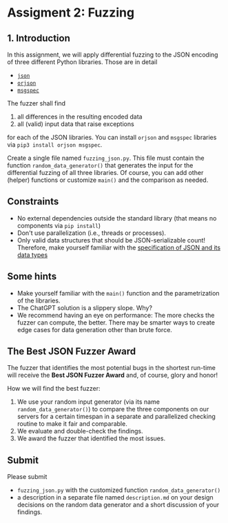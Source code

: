 # Assigment 2: Fuzzing

## 1. Introduction

In this assignment, we will apply differential fuzzing to the JSON encoding of three different Python libraries. Those are in detail

- [`json`](https://docs.python.org/3/library/json.html)
- [`orjson`](https://github.com/ijl/orjson)
- [`msgspec`](https://github.com/jcrist/msgspec)

The fuzzer shall find

1. all differences in the resulting encoded data
2. all (valid) input data that raise exceptions

for each of the JSON libraries. You can install `orjson` and `msgspec` libraries via `pip3 install orjson msgspec`.

Create a single file named `fuzzing_json.py`. This file must contain the function `random_data_generator()` that generates the input for the differential fuzzing of all three libraries. Of course, you can add other (helper) functions or customize `main()` and the comparison as needed.

## Constraints

- No external dependencies outside the standard library (that means no components via `pip install`)
- Don't use parallelization (i.e., threads or processes).
- Only valid data structures that should be JSON-serializable count! Therefore, make yourself familiar with the [specification of JSON and its data types](https://www.ecma-international.org/wp-content/uploads/ECMA-404_2nd_edition_december_2017.pdf)

## Some hints

- Make yourself familiar with the `main()` function and the parametrization of the libraries.
- The ChatGPT solution is a slippery slope. Why?
- We recommend having an eye on performance: The more checks the fuzzer can compute, the better. There may be smarter ways to create edge cases for data generation other than brute force.

## The Best JSON Fuzzer Award

The fuzzer that identifies the most potential bugs in the shortest run-time will receive the **Best JSON Fuzzer Award** and, of course, glory and honor!

How we will find the best fuzzer:

1. We use your random input generator (via its name `random_data_generator()`) to compare the three components on our servers for a certain timespan in a separate and parallelized checking routine to make it fair and comparable.
2. We evaluate and double-check the findings.
3. We award the fuzzer that identified the most issues.

## Submit

Please submit

- `fuzzing_json.py` with the customized function `random_data_generator()`
- a description in a separate file named `description.md` on your design decisions on the random data generator and a short discussion of your findings.
